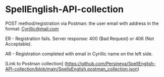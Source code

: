 # SpellEnglish-API-collection

POST method/registration via Postman: the user email with address in the format: Cyrillic@mail.com

ER - Registration fails. Server response: 400 (Bad Request) or 406 (Not Acceptable).

AR - Registration completed with email in Cyrillic name on the left side.

[Link to Postman collection] (https://github.com/Persineya/SpellEnglish-API-collection/blob/main/SpellsEnglish.postman_collection.json)
